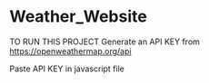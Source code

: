 ﻿# Weather_Website
 
 
 TO RUN THIS PROJECT Generate an API KEY from https://openweathermap.org/api 
 
 
 Paste API KEY in javascript file
